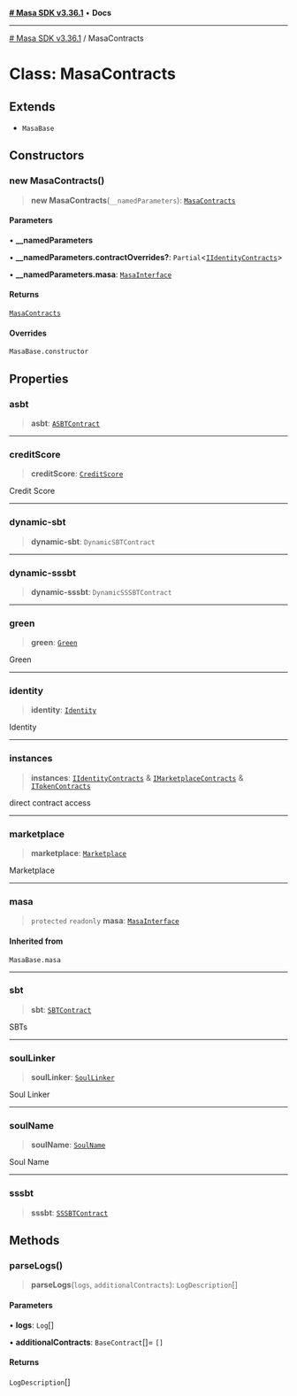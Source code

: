 [**# Masa SDK v3.36.1**](../README.md) • **Docs**

***

[# Masa SDK v3.36.1](../globals.md) / MasaContracts

# Class: MasaContracts

## Extends

- `MasaBase`

## Constructors

### new MasaContracts()

> **new MasaContracts**(`__namedParameters`): [`MasaContracts`](MasaContracts.md)

#### Parameters

• **\_\_namedParameters**

• **\_\_namedParameters.contractOverrides?**: `Partial`\<[`IIdentityContracts`](../interfaces/IIdentityContracts.md)\>

• **\_\_namedParameters.masa**: [`MasaInterface`](../interfaces/MasaInterface.md)

#### Returns

[`MasaContracts`](MasaContracts.md)

#### Overrides

`MasaBase.constructor`

## Properties

### asbt

> **asbt**: [`ASBTContract`](ASBTContract.md)

***

### creditScore

> **creditScore**: [`CreditScore`](CreditScore.md)

Credit Score

***

### dynamic-sbt

> **dynamic-sbt**: `DynamicSBTContract`

***

### dynamic-sssbt

> **dynamic-sssbt**: `DynamicSSSBTContract`

***

### green

> **green**: [`Green`](Green.md)

Green

***

### identity

> **identity**: [`Identity`](Identity.md)

Identity

***

### instances

> **instances**: [`IIdentityContracts`](../interfaces/IIdentityContracts.md) & [`IMarketplaceContracts`](../interfaces/IMarketplaceContracts.md) & [`ITokenContracts`](../interfaces/ITokenContracts.md)

direct contract access

***

### marketplace

> **marketplace**: [`Marketplace`](Marketplace.md)

Marketplace

***

### masa

> `protected` `readonly` **masa**: [`MasaInterface`](../interfaces/MasaInterface.md)

#### Inherited from

`MasaBase.masa`

***

### sbt

> **sbt**: [`SBTContract`](SBTContract.md)

SBTs

***

### soulLinker

> **soulLinker**: [`SoulLinker`](SoulLinker.md)

Soul Linker

***

### soulName

> **soulName**: [`SoulName`](SoulName.md)

Soul Name

***

### sssbt

> **sssbt**: [`SSSBTContract`](SSSBTContract.md)

## Methods

### parseLogs()

> **parseLogs**(`logs`, `additionalContracts`): `LogDescription`[]

#### Parameters

• **logs**: `Log`[]

• **additionalContracts**: `BaseContract`[]= `[]`

#### Returns

`LogDescription`[]
